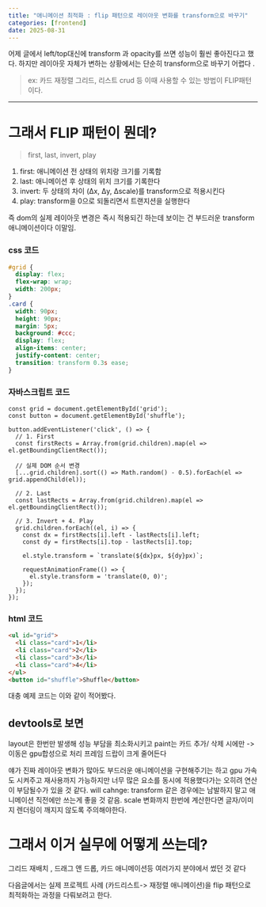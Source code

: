 ```yaml
---
title: "애니메이션 최적화 : flip 패턴으로 레이아웃 변화를 transform으로 바꾸기"
categories: [frontend]
date: 2025-08-31
---
```

어제 글에서 left/top대신에 transform 과 opacity를 쓰면 성능이 훨씬 좋아진다고 했다. 
하지만 레이아웃 자체가 변하는 상황에서는 단순히 transform으로 바꾸기 어렵다 . 
> ex: 카드 재정렬 그리드, 리스트 crud 등
이때 사용할 수 있는 방법이 FLIP패턴이다.
---
# 그래서 FLIP 패턴이 뭔데?

> first, last,  invert, play

1. first: 애니메이션 전 상태의 위치랑 크기를 기록함
2. last: 애니메이션 후 상태의 위치 크기를 기록한다
3. invert: 두 상태의 차이 (Δx, Δy, Δscale)를 transform으로 적용시킨다
4. play: transform을 0으로 되돌리면서 트랜지션을 실행한다

즉 dom의 실제 레이아웃 변경은 즉시 적용되긴 하는데 보이는 건 부드러운 transform 애니메이션이다 이말임.  
### css 코드 

``` CSS
#grid {
  display: flex;
  flex-wrap: wrap;
  width: 200px;
}
.card {
  width: 90px;
  height: 90px;
  margin: 5px;
  background: #ccc;
  display: flex;
  align-items: center;
  justify-content: center;
  transition: transform 0.3s ease;
}
```
### 자바스크립트 코드 

```JS
const grid = document.getElementById('grid');
const button = document.getElementById('shuffle');

button.addEventListener('click', () => {
  // 1. First
  const firstRects = Array.from(grid.children).map(el => el.getBoundingClientRect());

  // 실제 DOM 순서 변경
  [...grid.children].sort(() => Math.random() - 0.5).forEach(el => grid.appendChild(el));

  // 2. Last
  const lastRects = Array.from(grid.children).map(el => el.getBoundingClientRect());

  // 3. Invert + 4. Play
  grid.children.forEach((el, i) => {
    const dx = firstRects[i].left - lastRects[i].left;
    const dy = firstRects[i].top - lastRects[i].top;

    el.style.transform = `translate(${dx}px, ${dy}px)`;

    requestAnimationFrame(() => {
      el.style.transform = 'translate(0, 0)';
    });
  });
});
```
### html 코드 
```html
<ul id="grid">
  <li class="card">1</li>
  <li class="card">2</li>
  <li class="card">3</li>
  <li class="card">4</li>
</ul>
<button id="shuffle">Shuffle</button>
```
대충 예제 코드는 이와 같이 적어봤다. 

## devtools로 보면 
layout은 한번만 발생해 성능 부담을 최소화시키고 
paint는 카드 추가/ 삭제 시에만 -> 이동은 gpu합성으로 처리 
프레임 드랍이 크게 줄어든다 

얘가 진짜 레이아웃 변화가 많아도 부드러운 애니메이션을 구현해주기는 하고 gpu 가속도 시켜주고 재사용까지 가능하지만 너무 많은 요소를 동시에 적용했다가는 오히려 연산이 부담될수가 있을 것 같다. 
will cahnge: transform 같은 경우에는 남발하지 말고 애니메이션 직전에만 쓰는게 좋을 것 같음. 
scale 변화까지 한번에 계산한다면 글자/이미지 렌더링이 깨지지 않도록 주의해야한다. 

# 그래서 이거 실무에 어떻게 쓰는데? 

그리드 재배치 , 드래그 앤 드롭, 카드 애니메이션등 여러가지 분야에서 썼던 것 같다 

다음글에서는 실제 프로젝트 사례 (카드리스트-> 재정렬 애니메이션)을 flip 패턴으로 최적화하는 과정을 다뤄보려고 한다. 
